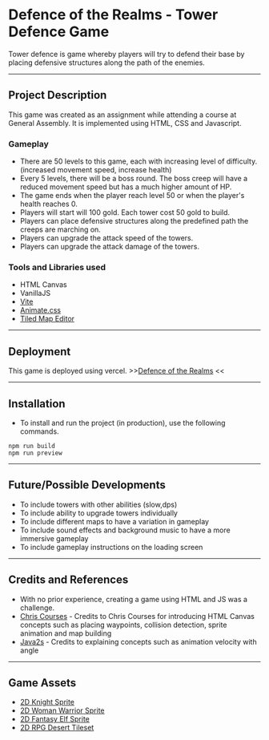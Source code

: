 # Defence of the Realms - Tower Defence Game

Tower defence is game whereby players will try to defend their base by placing defensive structures along the path of the enemies.

---

## Project Description

This game was created as an assignment while attending a course at General Assembly. It is implemented using HTML, CSS and Javascript.

### Gameplay

- There are 50 levels to this game, each with increasing level of difficulty. (increased movement speed, increase health)
- Every 5 levels, there will be a boss round. The boss creep will have a reduced movement speed but has a much higher amount of HP.
- The game ends when the player reach level 50 or when the player's health reaches 0.
- Players will start will 100 gold. Each tower cost 50 gold to build.
- Players can place defensive structures along the predefined path the creeps are marching on.
- Players can upgrade the attack speed of the towers.
- Players can upgrade the attack damage of the towers.

### Tools and Libraries used

- HTML Canvas
- VanillaJS
- [Vite](https://vitejs.dev/)
- [Animate.css](https://animate.style/)
- [Tiled Map Editor](https://www.mapeditor.org/)

---

## Deployment

This game is deployed using vercel. >>[Defence of the Realms](https://ga-project1-game-ghvgd3m0r-tripsflop.vercel.app/) <<

---

## Installation

- To install and run the project (in production), use the following commands.

```
npm run build
npm run preview
```

---

## Future/Possible Developments

- To include towers with other abilities (slow,dps)
- To include ability to upgrade towers individually
- To include different maps to have a variation in gameplay
- To include sound effects and background music to have a more immersive gameplay
- To include gameplay instructions on the loading screen

---

## Credits and References

- With no prior experience, creating a game using HTML and JS was a challenge.
- [Chris Courses](https://www.youtube.com/watch?v=C4_iRLlPNFc&t=7554s&ab_channel=ChrisCourses) - Credits to Chris Courses for introducing HTML Canvas concepts such as placing waypoints, collision detection, sprite animation and map building
- [Java2s](http://www.java2s.com/ref/javascript/html-canvas-animation-velocity-with-angle.html) - Credits to explaining concepts such as animation velocity with angle

---

## Game Assets

- [2D Knight Sprite](https://free-game-assets.itch.io/free-2d-knight-sprite-sheets)
- [2D Woman Warrior Sprite](https://craftpix.net/freebies/2d-fantasy-woman-warrior-free-sprite-sheets/)
- [2D Fantasy Elf Sprite](https://craftpix.net/freebies/2d-fantasy-elf-free-sprite-sheets/)
- [2D RPG Desert Tileset](https://free-game-assets.itch.io/free-rpg-desert-tileset)
